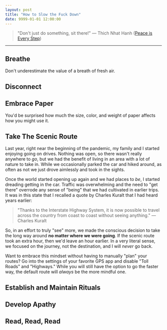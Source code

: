 ```yaml
---
layout: post
title: "How to Slow the Fuck Down"
date: 9999-01-01 12:00:00
---
```


> "Don't just do something, sit there!" — Thich Nhat Hanh ([Peace is Every Step](https://www.thriftbooks.com/w/peace-is-every-step-the-path-of-mindfulness-in-everyday-life-by-thch-nht-hnh/250503/?resultid=2e14cea6-0ea5-4224-bbec-98c73289513c#edition=2411149&idiq=3845087))

---

## Breathe

Don't underestimate the value of a breath of fresh air.

## Disconnect

## Embrace Paper

You'd be surprised how much the size, color, and weight of paper affects how you might use it.

## Take The Scenic Route

Last year, right near the beginning of the pandemic, my family and I started enjoying going on drives. Nothing was open, so there wasn't really anywhere to _go_, but we had the benefit of living in an area with a lot of nature to take in. While we occasionally parked the car and hiked around, as often as not we just drove aimlessly and took in the sights.

Once the world started opening up again and we had places to _be_, I started dreading getting in the car. Traffic was overwhelming and the need to "get there" overrode any sense of "being" that we had cultivated in earlier trips. It was in this state that I recalled a quote by Charles Kuralt that I had heard years earlier:

> "Thanks to the Interstate Highway System, it is now possible to travel across the country from coast to coast without seeing anything." — Charles Kuralt

So, in an effort to truly "see" more, we made the conscious decision to take the long way around **no matter where we were going**. If the scenic route took an extra hour, then we'd leave an hour earlier. In a very literal sense, we focused on the journey, not the destination, and I will _never_ go back.

Want to embrace this mindset without having to manually "plan" your routes? Go into the settings of your favorite GPS app and disable "Toll Roads" and "Highways." While you will still have the option to go the faster way, the default route will _always_ be the more mindful one.

## Establish and Maintain Rituals

## Develop Apathy

## Read, Read, Read


